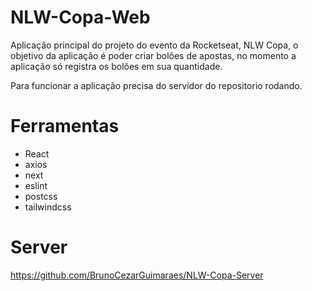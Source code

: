 # NLW-Copa-Web
Aplicação principal do projeto do evento da Rocketseat, NLW Copa, o objetivo da aplicação é poder criar bolões de apostas, no momento a aplicação só registra os bolões em sua quantidade.

Para funcionar a aplicação precisa do servidor do repositorio rodando.

# Ferramentas
- React
- axios
- next
- eslint
- postcss
- tailwindcss


# Server
https://github.com/BrunoCezarGuimaraes/NLW-Copa-Server
